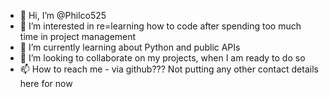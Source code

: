 - 👋 Hi, I’m @Philco525
- 👀 I’m interested in re=learning how to code after spending too much time in project management
- 🌱 I’m currently learning about Python and public APIs
- 💞️ I’m looking to collaborate on my projects, when I am ready to do so
- 📫 How to reach me - via github??? Not putting any other contact details here for now

<!---
Philco525/Philco525 is a ✨ special ✨ repository because its `README.md` (this file) appears on your GitHub profile.
You can click the Preview link to take a look at your changes.
--->
